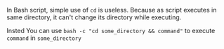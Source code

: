 In Bash script, simple use of `cd` is useless. Because as script executes in same directory, it can't change its directory while executing.

Insted You can use `bash -c "cd some_directory && command"` to execute `command` in `some_directory`